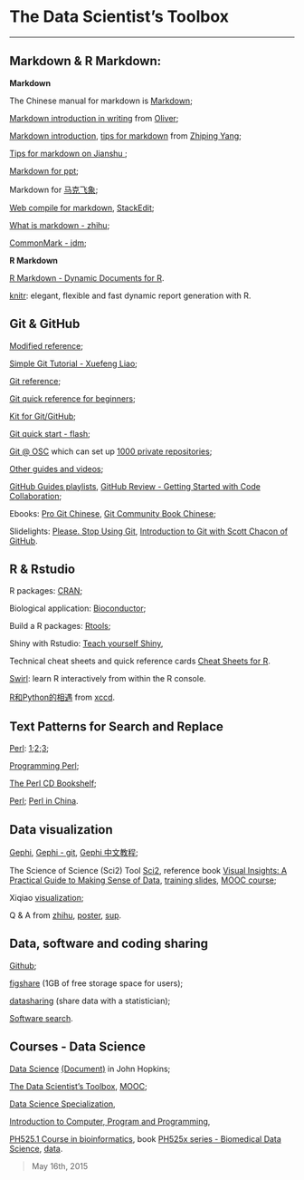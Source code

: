 # The Data Scientist’s Toolbox


***

## Markdown & R Markdown:

**Markdown**

The Chinese manual for markdown is [Markdown](http://wowubuntu.com/markdown/); 

[Markdown introduction in writing](http://joinwee.com/lesson/10/) from [Oliver](http://swordi.com/projects/);

[Markdown introduction](http://www.yangzhiping.com/tech/r-markdown-knitr.html), [tips for markdown](http://www.yangzhiping.com/tech/markdown.html?nsukey=240IHKrBNrXpmuZDTUrdaBZgRtXNGOCFkYyTs%2BjlVBhs%2BN2xpds3f%2FT2w63wfEf7fWM5JXfqA5GLNIwe1mqP5A%3D%3D) from [Zhiping Yang](http://www.yangzhiping.com/);

[Tips for markdown on Jianshu ](http://www.jianshu.com/collection/BDu5F8);

[Markdown for ppt](https://github.com/gnab/remark);

Markdown for [马克飞象](http://maxiang.info/);

[Web compile for markdown](http://tool.oschina.net/markdown), [StackEdit](https://stackedit.io/editor);

[What is markdown - zhihu](http://www.zhihu.com/question/19963642);

[CommonMark - jdm](http://commonmark.org/);

**R Markdown**

[R Markdown - Dynamic Documents for R](http://rmarkdown.rstudio.com/).

[knitr](http://yihui.name/knitr/): elegant, flexible and fast dynamic report generation with R.


## Git & GitHub

[Modified reference](https://github.com/wohugb/git-reference);

[Simple Git Tutorial - Xuefeng Liao](http://www.liaoxuefeng.com/wiki/0013739516305929606dd18361248578c67b8067c8c017b000);

[Git reference](http://gitref.org/basic/);

[Git quick reference for beginners](http://www.dataschool.io/git-quick-reference-for-beginners/);

[Kit for Git/GitHub](https://training.github.com/kit/);

[Git quick start - flash](http://git.oschina.net/wzw/git-quick-start);

[Git @ OSC](http://git.oschina.net/oschina/git-osc/wikis/Home) which can set up [1000 private repositories](http://git.oschina.net/);

[Other guides and videos](https://guides.github.com/);

[GitHub Guides playlists](https://www.youtube.com/user/GitHubGuides/playlists), [GitHub Review - Getting Started with Code Collaboration](https://training.github.com/classes/);

Ebooks: [Pro Git Chinese](http://liam0205.me/attachment/Git/progit.zh.pdf),
[Git Community Book Chinese](http://gitbook.liuhui998.com/book.pdf);

Slidelights: [Please. Stop Using Git](https://www.youtube.com/watch?v=o4PFDKIc2fs), [Introduction to Git with Scott Chacon of GitHub](https://www.youtube.com/watch?v=ZDR433b0HJY).


## R & Rstudio 

R packages: [CRAN](http://cran.r-project.org/);

Biological application: [Bioconductor](http://www.bioconductor.org/);

Build a R packages: [Rtools](http://cran.r-project.org/bin/windows/Rtools);

Shiny with Rstudio: [Teach yourself Shiny](http://shiny.rstudio.com/tutorial/),

Technical cheat sheets and quick reference cards [Cheat Sheets for R](http://devcheatsheet.com/tag/r/).

[Swirl](http://swirlstats.com/students.html): learn R interactively from within the R console.

[R和Python的相遇](http://nbviewer.ipython.org/gist/xccds/d692e468e21aeca6748a) from [xccd](http://xccds.github.io/archive.html).

## Text Patterns for Search and Replace

[Perl](http://zh.wikipedia.org/wiki/Perl): [1](http://www.tutorialspoint.com/perl/perl_regular_expression.htm);[2](http://doc.sumy.ua/prog/pb/prog/ch02_04.htm);[3](http://www.sarand.com/td/ref_perl_pattern.html);

[Programming Perl](http://doc.sumy.ua/prog/pb/prog/prf1_02.htm);

[The Perl CD Bookshelf](http://doc.sumy.ua/prog/pb/index-1.htm);

[Perl](https://www.perl.org/); [Perl in China](http://www.perlchina.org/).


## Data visualization

[Gephi](http://gephi.github.io/), [Gephi - git](https://github.com/gephi/gephi), [Gephi 中文教程](https://www.udemy.com/gephi/#/);

The Science of Science (Sci2) Tool [Sci2](http://wiki.cns.iu.edu/display/SCI2TUTORIAL/1+Introduction), reference book [Visual Insights: A Practical Guide to Making Sense of Data](http://cns.iu.edu/ivmoocbook14.html), [training slides](http://cns.iu.edu/docs/presentations/2013-borner-visualinsights-cs10k.pdf), [MOOC course](https://iu.instructure.com/courses/1422858); 

Xiqiao [visualization](http://blog.xiqiao.info/category/visualization);

Q & A from [zhihu](http://www.zhihu.com/question/19929609), [poster](http://www.zhihu.com/question/22014621), [sup](http://ce.sysu.edu.cn/hope/Item.aspx?id=69149).


## Data, software and coding sharing

[Github](https://github.com/);

[figshare](http://figshare.com/) (1GB of free storage space for users);

[datasharing](https://github.com/jtleek/datasharing) (share data with a statistician);

[Software search](https://software.oit.duke.edu/comp-print/software/license/index.php).


## Courses - Data Science

[Data Science](https://www.coursera.org/specialization/jhudatascience/1?utm_medium=listingPage) [(Document)](https://github.com/DataScienceSpecialization/courses) in John Hopkins;

[The Data Scientist’s Toolbox](https://class.coursera.org/datascitoolbox-009), [MOOC](https://class.coursera.org/datascitoolbox-017);

[Data Science Specialization](http://datasciencespecialization.github.io/),

[Introduction to Computer, Program and Programming](https://github.com/gangchen/CUHK-I2P),

[PH525.1 Course in bioinformatics](https://courses.edx.org/courses/HarvardX/PH525.1x/1T2015/info), book [PH525x series - Biomedical Data Science](http://genomicsclass.github.io/book/), [data](https://github.com/genomicsclass/labs).



>May 16th, 2015
